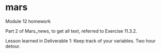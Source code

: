 # mars
Module 12 homework

Part 2 of Mars_news, to get all text, referred to Exercise 11.3.2.

Lesson learned in Deliverable 1:  Keep track of your variables. Two hour detour.